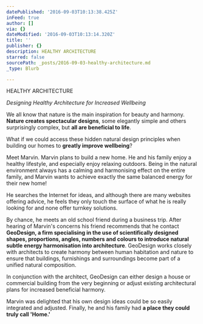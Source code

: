 ```yaml
---
datePublished: '2016-09-03T10:13:38.425Z'
inFeed: true
author: []
via: {}
dateModified: '2016-09-03T10:13:14.320Z'
title: ''
publisher: {}
description: HEALTHY ARCHITECTURE
starred: false
sourcePath: _posts/2016-09-03-healthy-architecture.md
_type: Blurb

---
```

HEALTHY ARCHITECTURE

_Designing Healthy Architecture for Increased Wellbeing_

We all know that nature is the main inspiration for beauty and harmony. **Nature creates spectacular designs**, some elegantly simple and others surprisingly complex, but **all are beneficial to life**.

What if we could access these hidden natural design principles when building our homes to **greatly improve wellbeing**?

Meet Marvin. Marvin plans to build a new home. He and his family enjoy a healthy lifestyle, and especially enjoy relaxing outdoors. Being in the natural environment always has a calming and harmonising effect on the entire family, and Marvin wants to achieve exactly the same balanced energy for their new home!

He searches the Internet for ideas, and although there are many websites offering advice, he feels they only touch the surface of what he is really looking for and none offer turnkey solutions.

By chance, he meets an old school friend during a business trip. After hearing of Marvin's concerns his friend recommends that he contact **GeoDesign, a firm specialising in the use of scientifically designed shapes, proportions, angles, numbers and colours to introduce natural subtle energy harmonisation into architecture**. GeoDesign works closely with architects to create harmony between human habitation and nature to ensure that buildings, furnishings and surroundings become part of a unified natural composition.

In conjunction with the architect, GeoDesign can either design a house or commercial building from the very beginning or adjust existing architectural plans for increased beneficial harmony.

Marvin was delighted that his own design ideas could be so easily integrated and adjusted. Finally, he and his family had **a place they could truly call 'Home.'**